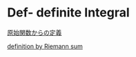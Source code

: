 # Def- definite Integral

[原始関数からの定義](Def-%20definite%20Integral%20ef3b9831303c4c74ba1cb1d3b7e87f75/%E5%8E%9F%E5%A7%8B%E9%96%A2%E6%95%B0%E3%81%8B%E3%82%89%E3%81%AE%E5%AE%9A%E7%BE%A9%205a40adb779194e59b0cb6d4abf08dd4a.md)

[definition by Riemann sum](Def-%20definite%20Integral%20ef3b9831303c4c74ba1cb1d3b7e87f75/definition%20by%20Riemann%20sum%20eb127f92deb247e0992ec57ef67ededf.md)